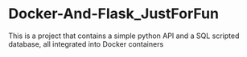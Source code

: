 # Docker-And-Flask_JustForFun
This is a project that contains a simple python API and a SQL scripted database, all integrated into Docker containers
